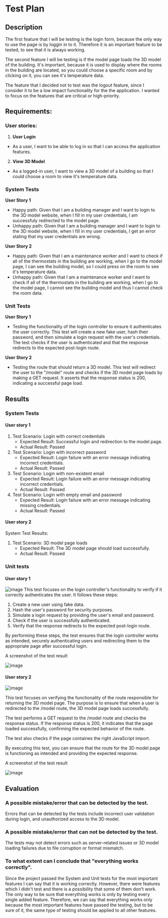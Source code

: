 # Test Plan

## Description

The first feature that I will be testing is the login form, because the only way to use the page is by loggin in to it. Therefore it is an important feature to be tested, to see that it is always working.

The second feature I will be testing is if the model page loads the 3D model of the building. It's important, because it is used to display where the rooms in the building are located, so you could choose a specific room and by clicking on it, you can see it's temperature data.

The feature that I decided not to test was the logout feature, since I consider it to be a low impact functionality for the the application. I wanted to focus on the features that are critical or high-priority.

## Requirements:

### User stories:
1. **User Login**
- As a user, I want to be able to log in so that I can access the application features.

2. **View 3D Model**
- As a logged-in user, I want to view a 3D model of a building so that I could choose a room to view it's temperature data.

### System Tests

**User Story 1**
- Happy path: Given that I am a building manager and I want to login to the 3D model website, when I fill in my user credentials, I am successfuly redirected to the model page.
- Unhappy path: Given that I am a building manager and I want to login to the 3D model website, when I fill in my user credentials, I get an error stating that my user credentials are wrong.

**User Story 2**
- Happy path: Given that I am a maintenance worker and I want to check if all of the thermostats in the building are working, when I go to the model page, I can see the building model, so I could press on the room to see it's temperature data.
- Unhappy path: Given that I am a maintenance worker and I want to check if all of the thermostats in the building are working, when I go to the model page, I cannot see the building model and thus I cannot check the room data.

### Unit Tests

**User Story 1**
- Testing the functionality of the login controller to ensure it authenticates the user correctly.
This test will create a new fake user, hash their password, and then simulate a login request with the user's credentials. The test checks if the user is authenticated and that the response redirects to the expected post-login route.

**User Story 2**
- Testing the route that should return a 3D model.
This test will redirect the user to the "/model" route and checks if the 3D model page loads by making a GET request. It asserts that the response status is 200, indicating a successful page load.

## Results

### System Tests

#### User story 1
1. Test Scenario: Login with correct credentials
   - Expected Result: Successful login and redirection to the model page.
   - Actual Result: Passed
2. Test Scenario: Login with incorrect password
   - Expected Result: Login failure with an error message indicating incorrect credentials.
   - Actual Result: Passed
3. Test Scenario: Login with non-existent email
   - Expected Result: Login failure with an error message indicating incorrect credentials.
   - Actual Result: Passed
4. Test Scenario: Login with empty email and password
   - Expected Result: Login failure with an error message indicating missing credentials.
   - Actual Result: Passed

#### User story 2
System Test Results:
1. Test Scenario: 3D model page loads
   - Expected Result: The 3D model page should load successfully.
   - Actual Result: Passed


  ### Unit tests

  #### User story 1
![image](https://github.com/vais0001/testingassignment/assets/112856221/e3bf52f1-0a59-45f3-806d-2282437afc97)
This test focuses on the login controller's functionality to verify if it correctly authenticates the user. It follows these steps:

1. Create a new user using fake data.
2. Hash the user's password for security purposes.
3. Simulate a login request by providing the user's email and password.
4. Check if the user is successfully authenticated.
5. Verify that the response redirects to the expected post-login route.

By performing these steps, the test ensures that the login controller works as intended, securely authenticating users and redirecting them to the appropriate page after successful login.

A screenshot of the test result

![image](https://github.com/vais0001/testingassignment/assets/112856221/5beebbfc-086e-4e51-beac-e15b3e57a50e)

#### User story 2
![image](https://github.com/vais0001/testingassignment/assets/112856221/8aeac7fe-a273-4873-ba68-9711d30d19a5)

This test focuses on verifying the functionality of the route responsible for returning the 3D model page. The purpose is to ensure that when a user is redirected to the /model route, the 3D model page loads successfully.

The test performs a GET request to the /model route and checks the response status. If the response status is 200, it indicates that the page loaded successfully, confirming the expected behavior of the route.

The test also checks if the page containes the right JavaScript import.

By executing this test, you can ensure that the route for the 3D model page is functioning as intended and providing the expected response.


A screenshot of the test result

![image](https://github.com/vais0001/testingassignment/assets/112856221/0e308771-b309-490b-84b3-9cce90fbafe5)

## Evaluation

### A possible mistake/error that can be detected by the test.
Errors that can be detected by the tests include incorrect user validation during login, and unauthorized access to the 3D model. 

### A possible mistake/error that can not be detected by the test.
The tests may not detect errors such as server-related issues or 3D model loading failures due to file corruption or format mismatch. 

### To what extent can I conclude that "everything works correctly".
Since the project passed the System and Unit tests for the most important features I can say that it is working correctly. However, there were features which I didn't test and there is a possibility that some of them don't work. The only way to be sure that everything works is only by testing every single added feature. Therefore, we can say that everything works only because the most important features have passed the testing, but to be sure of it, the same type of testing should be applied to all other features.
